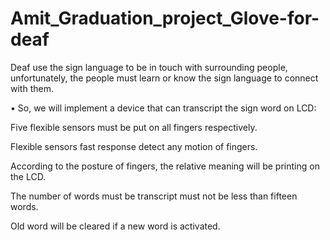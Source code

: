 # Amit_Graduation_project_Glove-for-deaf

Deaf use the sign language to be in touch with surrounding people, unfortunately, the people must learn or know the sign language to connect with them.

• So, we will implement a device that can transcript the sign word on LCD:



Five flexible sensors must be put on all fingers respectively.

Flexible sensors fast response detect any motion of fingers.

According to the posture of fingers, the relative meaning will be printing on the LCD.

The number of words must be transcript must not be less than fifteen words.

Old word will be cleared if a new word is activated.
